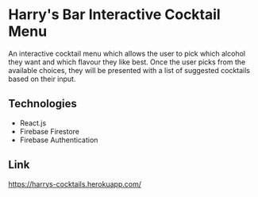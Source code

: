 
# Harry's Bar Interactive Cocktail Menu 

An interactive cocktail menu which allows the user to pick which alcohol they want and which flavour they like best. Once the user picks from the available choices, they will be presented with a list of suggested cocktails based on their input.

## Technologies 
- React.js
- Firebase Firestore
- Firebase Authentication 

## Link

https://harrys-cocktails.herokuapp.com/

